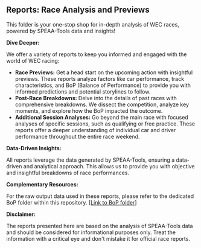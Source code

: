 ## Reports: Race Analysis and Previews

This folder is your one-stop shop for in-depth analysis of WEC races, powered by SPEAA-Tools data and insights!

**Dive Deeper:**

We offer a variety of reports to keep you informed and engaged with the world of WEC racing:

- **Race Previews:** Get a head start on the upcoming action with insightful previews. These reports analyze factors like car performance, track characteristics, and BoP (Balance of Performance) to provide you with informed predictions and potential storylines to follow.
- **Post-Race Breakdowns:** Delve into the details of past races with comprehensive breakdowns. We dissect the competition, analyze key moments, and explore how the BoP impacted the outcome.
- **Additional Session Analyses:** Go beyond the main race with focused analyses of specific sessions, such as qualifying or free practice. These reports offer a deeper understanding of individual car and driver performance throughout the entire race weekend.

**Data-Driven Insights:**

All reports leverage the data generated by SPEAA-Tools, ensuring a data-driven and analytical approach. This allows us to provide you with objective and insightful breakdowns of race performances.

**Complementary Resources:**

For the raw output data used in these reports, please refer to the dedicated BoP folder within this repository. [[Link to BoP folder](https://github.com/andiritt/speaatools-output/tree/master/BOP)]

**Disclaimer:**

The reports presented here are based on the analysis of SPEAA-Tools data and should be considered for informational purposes only. Treat the information with a critical eye and don't mistake it for official race reports.